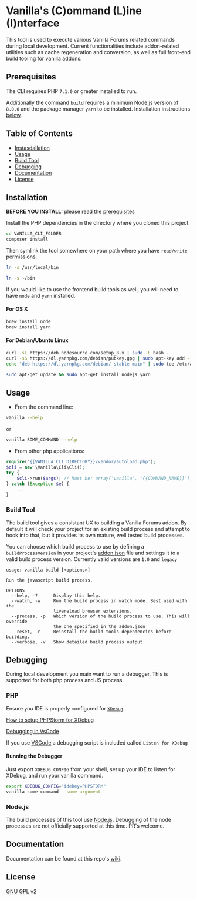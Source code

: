 # Vanilla's (C)ommand (L)ine (I)nterface

This tool is used to execute various Vanilla Forums related commands during local development.
Current functionalities include addon-related utilities such as cache regeneration and conversion,
as well as full front-end build tooling for vanilla addons.

## Prerequisites
The CLI requires PHP `7.1.0` or greater installed to run. 

Additionally the command `build` requires a minimum Node.js version of `8.0.0` and the package manager `yarn` to be installed. Installation instructions [below](#for-os-x).

## Table of Contents

* [Instasdallation](#installation)
* [Usage](#usage)
* [Build Tool](#build-tool)
* [Debugging](#debugging)
* [Documentation](#documentation)
* [License](#license)

## Installation

**BEFORE YOU INSTALL:** please read the [prerequisites](#prerequisites)

Install the PHP dependencies in the directory where you cloned this project.
```bash
cd VANILLA_CLI_FOLDER
composer install
```

Then symlink the tool somewhere on your path where you have `read/write` permissions.
```bash
ln -s /usr/local/bin
```
```bash
ln -s ~/bin
```

If you would like to use the frontend build tools as well, you will need to have `node` and `yarn` installed.

#### For OS X
```bash
brew install node
brew install yarn
```

#### For Debian/Ubuntu Linux
```bash
curl -sL https://deb.nodesource.com/setup_8.x | sudo -E bash -
curl -sS https://dl.yarnpkg.com/debian/pubkey.gpg | sudo apt-key add -
echo "deb https://dl.yarnpkg.com/debian/ stable main" | sudo tee /etc/apt/sources.list.d/yarn.list

sudo apt-get update && sudo apt-get install nodejs yarn
```

## Usage

- From the command line:
```bash
vanilla --help
```
or
```bash
vanilla SOME_COMMAND --help
```
- From other php applications:
```php
require('{{VANILLA_CLI_DIRECTORY}}/vendor/autoload.php');
$cli = new \Vanilla\Cli\Cli();
try {
    $cli->run($args); // Must be: array('vanilla', '{{COMMAND_NAME}}'[, options...])
} catch (Exception $e) {
    ...
}
```

### Build Tool

The build tool gives a consistant UX to building a Vanilla Forums addon. By default it will check your project for an existing build process and attempt to hook into that, but it provides its own mature, well tested build processes.

You can choose which build process to use by defining a `buildProcessVersion` in your project's [addon.json](http://docs.vanillaforums.com/developer) file and settings it to a valid build process version. Currently valid versions are `1.0` and `legacy`

```
usage: vanilla build [<options>]

Run the javascript build process.

OPTIONS
  --help, -?      Display this help.
  --watch, -w     Run the build process in watch mode. Best used with the
                  livereload browser extensions.
  --process, -p   Which version of the build process to use. This will override
                  the one specified in the addon.json
  --reset, -r     Reinstall the build tools dependencies before building.
  --verbose, -v   Show detailed build process output
```

## Debugging
During local development you main want to run a debugger. This is supported for both php process and JS process.

### PHP

Ensure you IDE is properly configured for [`XDebug`](https://xdebug.org/index.php).

[How to setup PHPStorm for XDebug](https://www.jetbrains.com/help/phpstorm/configuring-xdebug.html)

[Debugging in VsCode](https://code.visualstudio.com/Docs/editor/debugging)

If you use [VSCode](https://code.visualstudio.com/) a debugging script is included called `Listen for XDebug`

#### Running the Debugger

Just export `XDEBUG_CONFIG` from your shell, set up your IDE to listen for XDebug, and run your vanilla command.

```bash
export XDEBUG_CONFIG="idekey=PHPSTORM"
vanilla some-command --some-argument
```

### Node.js
The build processes of this tool use [Node.js](https://nodejs.org/en/). Debugging of the node processes are not officially supported at this time. PR's welcome.

## Documentation
Documentation can be found at this repo's [wiki](https://github.com/vanilla/vanilla-cli/wiki).

## License
[GNU GPL v2](http://www.opensource.org/licenses/gpl-2.0.php)
